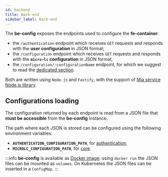 ```yaml
---
id: backend
title: Back-end
sidebar_label: Back-end
---
```


The **be-config** exposes the endpoints used to configure the **fe-container**:
- the `/authentication` endpoint which receives `GET` requests and responds with the **user configuration** in JSON format;
- the `/configuration` endpoint which receives `GET` requests and responds with the **`micro-lc` configuration** in JSON format;
- the `/configuration/:configurationName` endpoint, for which we suggest to read the [dedicated section](./general_configuration.md).

Both are written using `Node.js` and `Fastify`, with the support of [Mia service Node.js library](https://github.com/mia-platform/custom-plugin-lib).

## Configurations loading

The configuration returned by each endpoint is read from a JSON file that **must be accessible** from the **be-config** instance.

The path where each JSON is stored can be configured using the following environment variables:
- **`AUTHENTICATION_CONFIGURATION_PATH`**, for [authentication](authentication.md#example);
- **`MICROLC_CONFIGURATION_PATH`**, for [core](core_configuration.md#example).

:::info
**be-config** is available as [Docker image](https://hub.docker.com/r/miaplatform/microlc-config-manager):
using `docker run` the JSON files can be mounted as `volumes`. On Kubernetes the JSON files can be inserted in a `ConfigMap`.
:::
